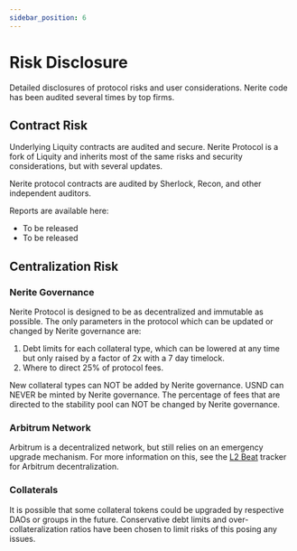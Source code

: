 ```yaml
---
sidebar_position: 6
---
```


# Risk Disclosure

Detailed disclosures of protocol risks and user considerations. Nerite code has been audited several times by top firms.

## Contract Risk 

Underlying Liquity contracts are audited and secure. Nerite Protocol is a fork of Liquity and inherits most of the same risks and security considerations, but with several updates.

Nerite protocol contracts are audited by Sherlock, Recon, and other independent auditors.

Reports are available here: 
- To be released 
- To be released


## Centralization Risk

### Nerite Governance
Nerite Protocol is designed to be as decentralized and immutable as possible. The only parameters in the protocol which can be updated or changed by Nerite governance are:
1. Debt limits for each collateral type, which can be lowered at any time but only raised by a factor of 2x with a 7 day timelock.
2. Where to direct 25% of protocol fees. 

New collateral types can NOT be added by Nerite governance. 
USND can NEVER be minted by Nerite governance.
The percentage of fees that are directed to the stability pool can NOT be changed by Nerite governance.

### Arbitrum Network
Arbitrum is a decentralized network, but still relies on an emergency upgrade mechanism. For more information on this, see the [L2 Beat](https://l2beat.com/scaling/projects/arbitrum) tracker for Arbitrum decentralization.

### Collaterals

It is possible that some collateral tokens could be upgraded by respective DAOs or groups in the future. Conservative debt limits and over-collateralization ratios have been chosen to limit risks of this posing any issues.











